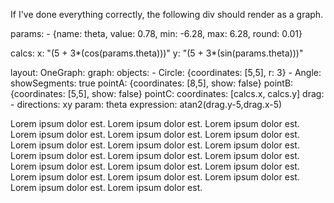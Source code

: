 
If I've done everything correctly, the following div should render as a graph.


<div class="kg-container">
params:
- {name: theta, value: 0.78, min: -6.28, max: 6.28, round: 0.01}

calcs:
  x: "(5 + 3*(cos(params.theta)))"
  y: "(5 + 3*(sin(params.theta)))"
  
layout:
  OneGraph:
    graph:
      objects:
      - Circle: {coordinates: [5,5], r: 3}
      - Angle:
          showSegments: true
          pointA: {coordinates: [8,5], show: false}
          pointB: {coordinates: [5,5], show: false}
          pointC:
            coordinates: [calcs.x, calcs.y]
            drag:
            - directions: xy
              param: theta
              expression: atan2(drag.y-5,drag.x-5)
</div>


Lorem ipsum dolor est.
Lorem ipsum dolor est.
Lorem ipsum dolor est.
Lorem ipsum dolor est.
Lorem ipsum dolor est.
Lorem ipsum dolor est.
Lorem ipsum dolor est.
Lorem ipsum dolor est.
Lorem ipsum dolor est.
Lorem ipsum dolor est.
Lorem ipsum dolor est.
Lorem ipsum dolor est.
Lorem ipsum dolor est.
Lorem ipsum dolor est.
Lorem ipsum dolor est.
Lorem ipsum dolor est.
Lorem ipsum dolor est.
Lorem ipsum dolor est.
Lorem ipsum dolor est.
Lorem ipsum dolor est.
